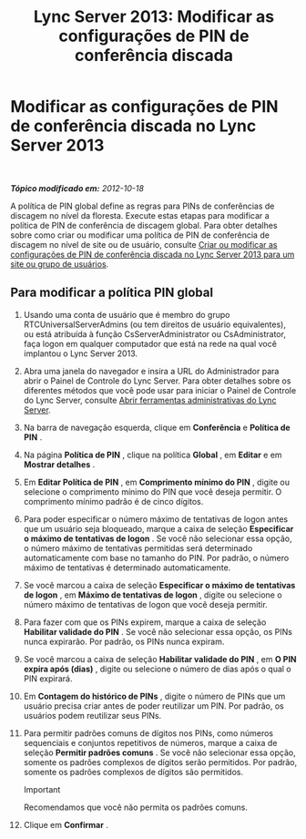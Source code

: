 ﻿---
title: 'Lync Server 2013: Modificar as configurações de PIN de conferência discada'
TOCTitle: Modificar as configurações de PIN de conferência discada
ms:assetid: 2d110e94-ad29-4755-b17f-d8c2da9b78a4
ms:mtpsurl: https://technet.microsoft.com/pt-br/library/Gg425780(v=OCS.15)
ms:contentKeyID: 49306245
ms.date: 05/19/2016
mtps_version: v=OCS.15
ms.translationtype: HT
---

# Modificar as configurações de PIN de conferência discada no Lync Server 2013

 

_**Tópico modificado em:** 2012-10-18_

A política de PIN global define as regras para PINs de conferências de discagem no nível da floresta. Execute estas etapas para modificar a política de PIN de conferência de discagem global. Para obter detalhes sobre como criar ou modificar uma política de PIN de conferência de discagem no nível de site ou de usuário, consulte [Criar ou modificar as configurações de PIN de conferência discada no Lync Server 2013 para um site ou grupo de usuários](lync-server-2013-create-or-modify-dial-in-conferencing-pin-settings-for-a-site-or-group-of-users.md).

## Para modificar a política PIN global

1.  Usando uma conta de usuário que é membro do grupo RTCUniversalServerAdmins (ou tem direitos de usuário equivalentes), ou está atribuída à função CsServerAdministrator ou CsAdministrator, faça logon em qualquer computador que está na rede na qual você implantou o Lync Server 2013.

2.  Abra uma janela do navegador e insira a URL do Administrador para abrir o Painel de Controle do Lync Server. Para obter detalhes sobre os diferentes métodos que você pode usar para iniciar o Painel de Controle do Lync Server, consulte [Abrir ferramentas administrativas do Lync Server](lync-server-2013-open-lync-server-administrative-tools.md).

3.  Na barra de navegação esquerda, clique em **Conferência** e **Política de PIN** .

4.  Na página **Política de PIN** , clique na política **Global** , em **Editar** e em **Mostrar detalhes** .

5.  Em **Editar Política de PIN** , em **Comprimento mínimo do PIN** , digite ou selecione o comprimento mínimo do PIN que você deseja permitir. O comprimento mínimo padrão é de cinco dígitos.

6.  Para poder especificar o número máximo de tentativas de logon antes que um usuário seja bloqueado, marque a caixa de seleção **Especificar o máximo de tentativas de logon** . Se você não selecionar essa opção, o número máximo de tentativas permitidas será determinado automaticamente com base no tamanho do PIN. Por padrão, o número máximo de tentativas é determinado automaticamente.

7.  Se você marcou a caixa de seleção **Especificar o máximo de tentativas de logon** , em **Máximo de tentativas de logon** , digite ou selecione o número máximo de tentativas de logon que você deseja permitir.

8.  Para fazer com que os PINs expirem, marque a caixa de seleção **Habilitar validade do PIN** . Se você não selecionar essa opção, os PINs nunca expirarão. Por padrão, os PINs nunca expiram.

9.  Se você marcou a caixa de seleção **Habilitar validade do PIN** , em **O PIN expira após (dias)** , digite ou selecione o número de dias após o qual o PIN expirará.

10. Em **Contagem do histórico de PINs** , digite o número de PINs que um usuário precisa criar antes de poder reutilizar um PIN. Por padrão, os usuários podem reutilizar seus PINs.

11. Para permitir padrões comuns de dígitos nos PINs, como números sequenciais e conjuntos repetitivos de números, marque a caixa de seleção **Permitir padrões comuns** . Se você não selecionar essa opção, somente os padrões complexos de dígitos serão permitidos. Por padrão, somente os padrões complexos de dígitos são permitidos.
    
    > [!important]  
    > Recomendamos que você não permita os padrões comuns.

12. Clique em **Confirmar** .

